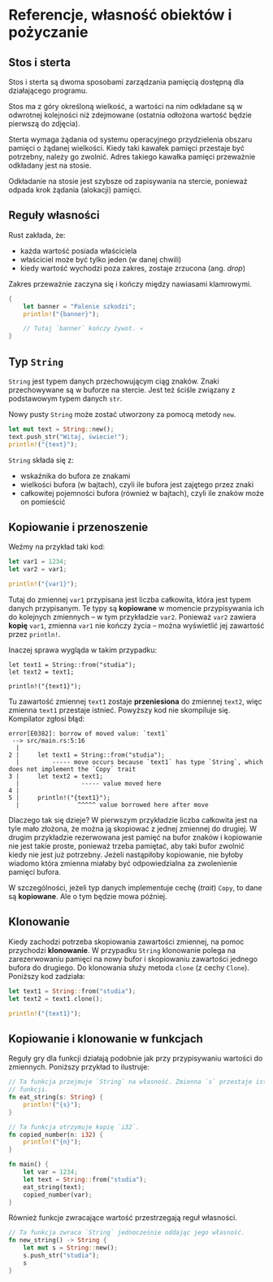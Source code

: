 # Referencje, własność obiektów i pożyczanie

## Stos i sterta

Stos i sterta są dwoma sposobami zarządzania pamięcią dostępną dla działającego programu.

Stos ma z góry określoną wielkość, a wartości na nim odkładane są w odwrotnej kolejności niż
zdejmowane (ostatnia odłożona wartość będzie pierwszą do zdjęcia).

Sterta wymaga żądania od systemu operacyjnego przydzielenia obszaru pamięci o żądanej wielkości.
Kiedy taki kawałek pamięci przestaje być potrzebny, należy go zwolnić. Adres takiego kawałka pamięci
przeważnie odkładany jest na stosie.

Odkładanie na stosie jest szybsze od zapisywania na stercie, ponieważ odpada krok żądania (alokacji)
pamięci.

## Reguły własności

Rust zakłada, że:
* każda wartość posiada właściciela
* właściciel może być tylko jeden (w danej chwili)
* kiedy wartość wychodzi poza zakres, zostaje zrzucona (ang. _drop_)

Zakres przeważnie zaczyna się i kończy między nawiasami klamrowymi.

```rust
{
    let banner = "Palenie szkodzi";
    println!("{banner}");

    // Tutaj `banner` kończy żywot. 💀
}
```

## Typ `String`

`String` jest typem danych przechowującym ciąg znaków. Znaki przechowywane są w buforze na stercie.
Jest też ściśle związany z podstawowym typem danych `str`.

Nowy pusty `String` może zostać utworzony za pomocą metody `new`.

```rust
let mut text = String::new();
text.push_str("Witaj, świecie!");
println!("{text}");
```

`String` składa się z:

- wskaźnika do bufora ze znakami
- wielkości bufora (w bajtach), czyli ile bufora jest zajętego przez znaki
- całkowitej pojemności bufora (również w bajtach), czyli ile znaków może on pomieścić

## Kopiowanie i przenoszenie

Weźmy na przykład taki kod:

```rust
let var1 = 1234;
let var2 = var1;

println!("{var1}");
```

Tutaj do zmiennej `var1` przypisana jest liczba całkowita, która jest typem danych przypisanym. Te
typy są **kopiowane** w momencie przypisywania ich do kolejnych zmiennych – w tym przykładzie
`var2`. Ponieważ `var2` zawiera **kopię** `var1`, zmienna `var1` nie kończy życia – można wyświetlić
jej zawartość przez `println!`.

Inaczej sprawa wygląda w takim przypadku:

```rust,compile_fail
let text1 = String::from("studia");
let text2 = text1;

println!("{text1}");
```

Tu zawartość zmiennej `text1` zostaje **przeniesiona** do zmiennej `text2`, więc zmienna `text1`
przestaje istnieć. Powyższy kod nie skompiluje się. Kompilator zgłosi błąd:

```text
error[E0382]: borrow of moved value: `text1`
 --> src/main.rs:5:16
  |
2 |     let text1 = String::from("studia");
  |         ----- move occurs because `text1` has type `String`, which does not implement the `Copy` trait
3 |     let text2 = text1;
  |                 ----- value moved here
4 |
5 |     println!("{text1}");
  |                ^^^^^ value borrowed here after move
```

Dlaczego tak się dzieje? W pierwszym przykładzie liczba całkowita jest na tyle mało złożona, że
można ją skopiować z jednej zmiennej do drugiej. W drugim przykładzie rezerwowana jest pamięć na
bufor znaków i kopiowanie nie jest takie proste, ponieważ trzeba pamiętać, aby taki bufor zwolnić
kiedy nie jest już potrzebny. Jeżeli nastąpiłoby kopiowanie, nie byłoby wiadomo która zmienna
miałaby być odpowiedzialna za zwolenienie pamięci bufora.

W szczególności, jeżeli typ danych implementuje cechę (_trait_) `Copy`, to dane są **kopiowane**.
Ale o tym będzie mowa później.

## Klonowanie

Kiedy zachodzi potrzeba skopiowania zawartości zmiennej, na pomoc przychodzi **klonowanie**.
W przypadku `String` klonowanie polega na zarezerwowaniu pamięci na nowy bufor i skopiowaniu
zawartości jednego bufora do drugiego. Do klonowania służy metoda `clone` (z cechy `Clone`).
Poniższy kod zadziała:

```rust
let text1 = String::from("studia");
let text2 = text1.clone();

println!("{text1}");
```

## Kopiowanie i klonowanie w funkcjach

Reguły gry dla funkcji działają podobnie jak przy przypisywaniu wartości do zmiennych. Poniższy
przykład to ilustruje:

```rust
// Ta funkcja przejmuje `String` na własność. Zmienna `s` przestaje istnieć po zakończeniu się
// funkcji.
fn eat_string(s: String) {
    println!("{s}");
}

// Ta funkcja otrzymuje kopię `i32`.
fn copied_number(n: i32) {
    println!("{n}");
}

fn main() {
    let var = 1234;
    let text = String::from("studia");
    eat_string(text);
    copied_number(var);
}
```

Również funkcje zwracające wartość przestrzegają reguł własności.

```rust
// Ta funkcja zwraca `String` jednocześnie oddając jego własność.
fn new_string() -> String {
    let mut s = String::new();
    s.push_str("studia");
    s
}
```
